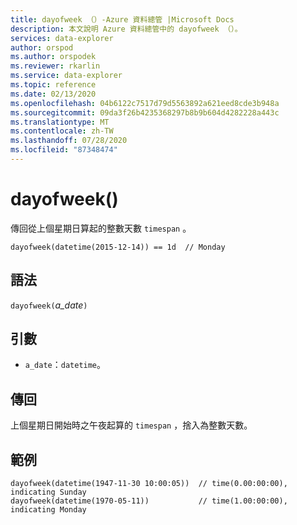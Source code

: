 ```yaml
---
title: dayofweek （）-Azure 資料總管 |Microsoft Docs
description: 本文說明 Azure 資料總管中的 dayofweek （）。
services: data-explorer
author: orspod
ms.author: orspodek
ms.reviewer: rkarlin
ms.service: data-explorer
ms.topic: reference
ms.date: 02/13/2020
ms.openlocfilehash: 04b6122c7517d79d5563892a621eed8cde3b948a
ms.sourcegitcommit: 09da3f26b4235368297b8b9b604d4282228a443c
ms.translationtype: MT
ms.contentlocale: zh-TW
ms.lasthandoff: 07/28/2020
ms.locfileid: "87348474"
---
```

# <a name="dayofweek"></a>dayofweek()

傳回從上個星期日算起的整數天數 `timespan` 。

```kusto
dayofweek(datetime(2015-12-14)) == 1d  // Monday
```

## <a name="syntax"></a>語法

`dayofweek(`*a_date*`)`

## <a name="arguments"></a>引數

* `a_date`：`datetime`。

## <a name="returns"></a>傳回

上個星期日開始時之午夜起算的 `timespan` ，捨入為整數天數。

## <a name="examples"></a>範例

```kusto
dayofweek(datetime(1947-11-30 10:00:05))  // time(0.00:00:00), indicating Sunday
dayofweek(datetime(1970-05-11))           // time(1.00:00:00), indicating Monday
```
